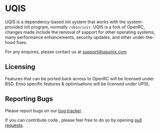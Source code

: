 UQIS
====

UQIS is a dependency-based init system that works with the
system-provided init program, normally `/sbin/init`. UQIS is a fork of
OpenRC, changes made include the removal of support for other operating systems,
many performance enhancements, security updates, and other under-the-hood fixes.

For any enquires, please contact us at support@uquinix.com

Licensing
---------

Features that can be ported back across to OpenRC will be licensed under BSD.
Enso specific features & optimisations will be licensed under UPSL.

Reporting Bugs
--------------

Please report bugs on our [bug tracker](http://github.com/Uquinix/uqis/issues).

If you can contribute code , please feel free to do so by opening
[pull requests](https://github.com/Uquinix/uqis/pulls).
